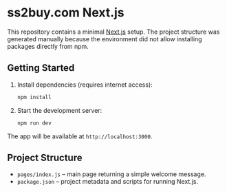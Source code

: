 # ss2buy.com Next.js

This repository contains a minimal [Next.js](https://nextjs.org/) setup. The project structure was generated manually because the environment did not allow installing packages directly from npm.

## Getting Started

1. Install dependencies (requires internet access):

   ```bash
   npm install
   ```

2. Start the development server:

   ```bash
   npm run dev
   ```

The app will be available at `http://localhost:3000`.

## Project Structure

- `pages/index.js` – main page returning a simple welcome message.
- `package.json` – project metadata and scripts for running Next.js.

